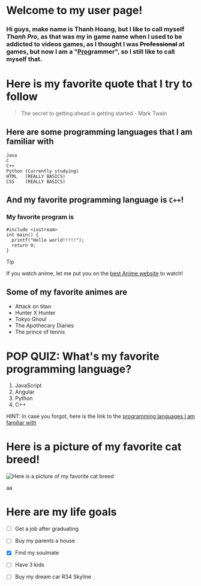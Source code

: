 # **Welcome to my user page!**
### Hi guys, make name is Thanh Hoang, but I like to call myself *Thanh Pro*, as that was my in game name when I used to be addicted to videos games, as I thought I was ~~Professional~~ at games, but now I am a "<ins>Pro</ins>grammer", so I still like to call myself that.
# Here is my favorite quote that I try to follow
> The secret to getting ahead is getting started - Mark Twain

## Here are some programming languages that I am familiar with
```
Java
C
C++
Python (Currently studying)
HTML   (REALLY BASICS)
CSS    (REALLY BASICS)
```
## And my favorite programming language is `C++`!
### My favorite program is
```
#include <iostream>
int main() {
  printf("Hello world!!!!!");
  return 0;
}
```

> [!TIP]
> If you watch anime, let me put you on the [best Anime website](https://hianime.to/) to watch!

## Some of my favorite animes are
* Attack on titan
* Hunter X Hunter
* Tokyo Ghoul
* The Apothecary Diaries
* The prince of tennis


# POP QUIZ: What's my favorite programming language?

1. JavaScript
2. Angular
3. Python
4. C++

HINT: In case you forgot, here is the link to the [programming languages I am familiar with](##Here-are-some-programming-languages-that-I-am-familiar-with)

# Here is a picture of my favorite cat breed!
![Here is a picture of my favorite cat breed](/workspaces/CSE110Lab1.1/BlackCat.jpg)

aa
# Here are my life goals
- [ ] Get a job after graduating
- [ ] Buy my parents a house
- [x] Find my soulmate
- [ ] Have 3 kids
- [ ] Buy my dream car R34 Skyline

